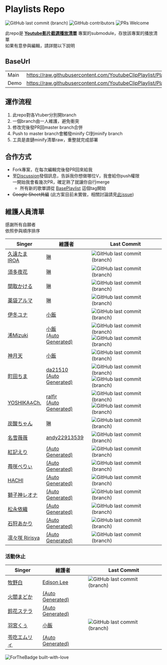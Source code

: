 # Playlists Repo

![GitHub last commit (branch)](https://img.shields.io/github/last-commit/YoutubeClipPlaylist/Playlists/minify?label=PLAYLIST%20UPDATE&style=for-the-badge) ![GitHub contributors](https://img.shields.io/github/contributors-anon/YoutubeClipPlaylist/Playlists?style=for-the-badge) ![PRs Welcome](https://img.shields.io/badge/PRs-welcome-brightgreen?style=for-the-badge)

此repo是 **[Youtube影片截選播放清單](https://github.com/YoutubeClipPlaylist/YoutubeClipPlaylist)** 專案的submodule，存放該專案的播放清單\
如果有意參與編輯，請詳閱以下說明

## BaseUrl

|      |                                                                           |
|------|---------------------------------------------------------------------------|
| Main | <https://raw.githubusercontent.com/YoutubeClipPlaylist/Playlists/minify/> |
| Demo | <https://raw.githubusercontent.com/YoutubeClipPlaylist/Playlists/Demo/>   |

## 運作流程

 1. 此repo對各Vtuber分別開branch
 2. 一個branch由一人維護，避免衝突
 3. 修改完後發PR回master branch合併
 4. Push to master branch會觸發minify CI到minify branch
 5. 工具是直鏈minify清單raw，重整就完成部署

## 合作方式

- Fork專案，在每次編輯完後發PR回來給我
- 至[Discussion](https://github.com/YoutubeClipPlaylist/Playlists/discussions)發個訊息，告訴我你想做哪位V，我會給你push權限\
 一開始我會看幾次PR，確定熟了就讓你自行merge
  - 所有新的歌單請從 [BasePlaylist](https://github.com/YoutubeClipPlaylist/Playlists/tree/BasePlaylist) 這個tag開始
- ~~Google Sheet共編~~ (此方案目前未實做，相關討論請見[此issue](https://github.com/YoutubeClipPlaylist/Playlists/issues/7))

## 維護人員清單

感謝所有自願者 \
依照參與順序排序

| Singer                                                                                                                                 | 維護者                                                                                                                                                             | Last Commit                                                                                                                                                                                                                                                                                          |
|----------------------------------------------------------------------------------------------------------------------------------------|--------------------------------------------------------------------------------------------------------------------------------------------------------------------|------------------------------------------------------------------------------------------------------------------------------------------------------------------------------------------------------------------------------------------------------------------------------------------------------|
| [久遠たま](https://www.youtube.com/channel/UCBC7vYFNQoGPupe5NxPG4Bw)<br>[IROA](https://www.youtube.com/channel/UCO3RDKQclxKAb3CxNq0MOsQ) | [琳](https://github.com/jim60105)                                                                                                                                  | ![GitHub last commit (branch)](https://img.shields.io/github/last-commit/YoutubeClipPlaylist/Playlists/QuonTama?label=%20&style=for-the-badge)                                                                                                                                                       |
| [須多夜花](https://www.youtube.com/channel/UCuy-kZJ7HWwUU-eKv0zUZFQ)                                                                   | [琳](https://github.com/jim60105)                                                                                                                                  | ![GitHub last commit (branch)](https://img.shields.io/github/last-commit/YoutubeClipPlaylist/Playlists/SudaYoruka?label=%20&style=for-the-badge)                                                                                                                                                     |
| [間取かける](https://www.youtube.com/channel/UCiLt4FLjMXszLOh5ISi1oqw)                                                                    | [琳](https://github.com/jim60105)                                                                                                                                  | ![GitHub last commit (branch)](https://img.shields.io/github/last-commit/YoutubeClipPlaylist/Playlists/MatoriKakeru?label=%20&style=for-the-badge)                                                                                                                                                   |
| [薬袋アルマ](https://www.youtube.com/channel/UCD1QOCJIAPsMKMvRSXjLahw)                                                                    | [琳](https://github.com/jim60105)                                                                                                                                  | ![GitHub last commit (branch)](https://img.shields.io/github/last-commit/YoutubeClipPlaylist/Playlists/MinaiAruma?label=%20&style=for-the-badge)                                                                                                                                                     |
| [伊冬ユナ](https://www.youtube.com/channel/UCYbzeYnRZuw7fZKrgu2bgtw)                                                                     | [小飯](https://github.com/LittleRice1007)                                                                                                                          | ![GitHub last commit (branch)](https://img.shields.io/github/last-commit/YoutubeClipPlaylist/Playlists/ItouYuna?label=%20&style=for-the-badge)                                                                                                                                                       |
| [浠Mizuki](https://www.youtube.com/channel/UCjv4bfP_67WLuPheS-Z8Ekg)                                                                   | [小飯](https://github.com/LittleRice1007)  <br>[(Auto Generated)](https://github.com/YoutubeClipPlaylist/Playlists/tree/AutoGenerator/AutoGenerator/AutoGenerator) | ![GitHub last commit (branch)](https://img.shields.io/github/last-commit/YoutubeClipPlaylist/Playlists/Mizuki?label=%20&style=for-the-badge)<br>![GitHub last commit (branch)](https://img.shields.io/github/last-commit/YoutubeClipPlaylist/Playlists/AutoGenerator?label=%20&style=for-the-badge)  |
| [神月天](https://www.youtube.com/channel/UCkIoEPncHPIWByx7OlzEVXQ)                                                                     | [小飯](https://github.com/LittleRice1007)                                                                                                                          | ![GitHub last commit (branch)](https://img.shields.io/github/last-commit/YoutubeClipPlaylist/Playlists/KandukiAma?label=%20&style=for-the-badge)                                                                                                                                                     |
| [町田ちま](https://www.youtube.com/channel/UCo7TRj3cS-f_1D9ZDmuTsjw)                                                                     | [da21510](https://github.com/da21510) <br>[(Auto Generated)](https://github.com/YoutubeClipPlaylist/Playlists/tree/AutoGenerator/AutoGenerator/AutoGenerator)      | ![GitHub last commit (branch)](https://img.shields.io/github/last-commit/da21510/Playlists/MachitaChima?label=%20&style=for-the-badge)<br>![GitHub last commit (branch)](https://img.shields.io/github/last-commit/YoutubeClipPlaylist/Playlists/AutoGenerator?label=%20&style=for-the-badge)        |
| [YOSHIKA⁂Ch.](https://www.youtube.com/c/YOSHIKA-Ch)                                                                                    | [ralfjr](https://github.com/ralfjr)  <br>[(Auto Generated)](https://github.com/YoutubeClipPlaylist/Playlists/tree/AutoGenerator/AutoGenerator/AutoGenerator)       | ![GitHub last commit (branch)](https://img.shields.io/github/last-commit/YoutubeClipPlaylist/Playlists/YOSHIKA?label=%20&style=for-the-badge)<br>![GitHub last commit (branch)](https://img.shields.io/github/last-commit/YoutubeClipPlaylist/Playlists/AutoGenerator?label=%20&style=for-the-badge) |
| [炭酸ちゃん](https://twitcasting.tv/t3c_o0o)                                                                                              | [琳](https://github.com/jim60105)                                                                                                                                  | ![GitHub last commit (branch)](https://img.shields.io/github/last-commit/YoutubeClipPlaylist/Playlists/t3c?label=%20&style=for-the-badge)                                                                                                                                                            |
| [名雪薇薇](https://www.youtube.com/channel/UCdesGlD7t5JV-z28p5GqVIw)                                                                   | [andy22913539](https://github.com/andy22913539)                                                                                                                    | ![GitHub last commit (branch)](https://img.shields.io/github/last-commit/YoutubeClipPlaylist/Playlists/NayukiViVy?label=%20&style=for-the-badge)                                                                                                                                                     |
| [紅記えり](https://www.youtube.com/channel/UCQYzqKdEiWfyYU1IAnN2S-Q)                                                                     | [(Auto Generated)](https://github.com/YoutubeClipPlaylist/Playlists/tree/AutoGenerator/AutoGenerator/AutoGenerator)                                                | ![GitHub last commit (branch)](https://img.shields.io/github/last-commit/YoutubeClipPlaylist/Playlists/AutoGenerator?label=%20&style=for-the-badge)                                                                                                                                                  |
| [苺咲べりぃ](https://www.youtube.com/channel/UC7A7bGRVdIwo93nqnA3x-OQ)                                                                    | [(Auto Generated)](https://github.com/YoutubeClipPlaylist/Playlists/tree/AutoGenerator/AutoGenerator/AutoGenerator)                                                | ![GitHub last commit (branch)](https://img.shields.io/github/last-commit/YoutubeClipPlaylist/Playlists/AutoGenerator?label=%20&style=for-the-badge)                                                                                                                                                  |
| [HACHI](https://www.youtube.com/channel/UC7XCjKxBEct0uAukpQXNFPw)                                                                      | [(Auto Generated)](https://github.com/YoutubeClipPlaylist/Playlists/tree/AutoGenerator/AutoGenerator/AutoGenerator)                                                | ![GitHub last commit (branch)](https://img.shields.io/github/last-commit/YoutubeClipPlaylist/Playlists/AutoGenerator?label=%20&style=for-the-badge)                                                                                                                                                  |
| [獅子神レオナ](https://www.youtube.com/channel/UCB1s_IdO-r0nUkY2mXeti-A)                                                                  | [(Auto Generated)](https://github.com/YoutubeClipPlaylist/Playlists/tree/AutoGenerator/AutoGenerator/AutoGenerator)                                                | ![GitHub last commit (branch)](https://img.shields.io/github/last-commit/YoutubeClipPlaylist/Playlists/AutoGenerator?label=%20&style=for-the-badge)                                                                                                                                                  |
| [松永依織](https://www.youtube.com/channel/UC--zuEfONeFXPvLqX0Kvbuw)                                                                   | [(Auto Generated)](https://github.com/YoutubeClipPlaylist/Playlists/tree/AutoGenerator/AutoGenerator/AutoGenerator)                                                | ![GitHub last commit (branch)](https://img.shields.io/github/last-commit/YoutubeClipPlaylist/Playlists/AutoGenerator?label=%20&style=for-the-badge)                                                                                                                                                  |
| [石狩あかり](https://www.youtube.com/channel/UC7wZb5INldbGweowOhBIs8Q)                                                                    | [(Auto Generated)](https://github.com/YoutubeClipPlaylist/Playlists/tree/AutoGenerator/AutoGenerator/AutoGenerator)                                                | ![GitHub last commit (branch)](https://img.shields.io/github/last-commit/YoutubeClipPlaylist/Playlists/AutoGenerator?label=%20&style=for-the-badge)                                                                                                                                                  |
| [凛々咲 Ririsya](https://www.youtube.com/c/RirisyaMusic)                                                                                | [(Auto Generated)](https://github.com/YoutubeClipPlaylist/Playlists/tree/AutoGenerator/AutoGenerator/AutoGenerator)                                                | ![GitHub last commit (branch)](https://img.shields.io/github/last-commit/YoutubeClipPlaylist/Playlists/AutoGenerator?label=%20&style=for-the-badge)                                                                                                                                                  |

### 活動休止

| Singer                                                               | 維護者                                                                                                              | Last Commit                                                                                                                                       |
|----------------------------------------------------------------------|---------------------------------------------------------------------------------------------------------------------|---------------------------------------------------------------------------------------------------------------------------------------------------|
| [牧野白](https://www.youtube.com/channel/UCbZcxNKrC0a6IZYBowvzAUg)   | [Edison Lee](https://github.com/edisonlee55)                                                                        | ![GitHub last commit (branch)](https://img.shields.io/github/last-commit/YoutubeClipPlaylist/Playlists/MakinoShiro?label=%20&style=for-the-badge) |
| [火閻まどか](https://www.youtube.com/channel/UCBhhDcVyOAhmUERi1PsQ4Rw)  | [(Auto Generated)](https://github.com/YoutubeClipPlaylist/Playlists/tree/AutoGenerator/AutoGenerator/AutoGenerator) |                                                                                                                                                   |
| [鈴花ステラ](https://www.youtube.com/channel/UChAOCCFuF2hto05Z68xp56A)  | [(Auto Generated)](https://github.com/YoutubeClipPlaylist/Playlists/tree/AutoGenerator/AutoGenerator/AutoGenerator) |                                                                                                                                                   |
| [羽宮くぅ](https://www.youtube.com/channel/UC4-EyORUDI_kyckQFmW3P7A)   | [小飯](https://github.com/LittleRice1007)                                                                           | ![GitHub last commit (branch)](https://img.shields.io/github/last-commit/YoutubeClipPlaylist/Playlists/HaneMiya?label=%20&style=for-the-badge)    |
| [苓吃エムリィ](https://www.youtube.com/channel/UC36tM-mb6ve_OA3jPynxp7g) | [(Auto Generated)](https://github.com/YoutubeClipPlaylist/Playlists/tree/AutoGenerator/AutoGenerator/AutoGenerator) |                                                                                                                                                   |

![ForTheBadge built-with-love](http://ForTheBadge.com/images/badges/built-with-love.svg)
